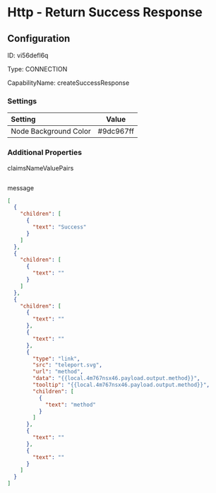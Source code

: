 # Http - Return Success Response
## Configuration
ID:  vi56defl6q

Type: CONNECTION 

CapabilityName: createSuccessResponse

### Settings
| Setting | Value  |
| :------------------------ | ---------------------------------------- |
| Node Background Color | #9dc967ff | 






### Additional Properties
claimsNameValuePairs
```
```


message
```json 
[
  {
    "children": [
      {
        "text": "Success"
      }
    ]
  },
  {
    "children": [
      {
        "text": ""
      }
    ]
  },
  {
    "children": [
      {
        "text": ""
      },
      {
        "text": ""
      },
      {
        "type": "link",
        "src": "teleport.svg",
        "url": "method",
        "data": "{{local.4m767nsx46.payload.output.method}}",
        "tooltip": "{{local.4m767nsx46.payload.output.method}}",
        "children": [
          {
            "text": "method"
          }
        ]
      },
      {
        "text": ""
      },
      {
        "text": ""
      }
    ]
  }
]
```




